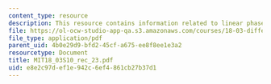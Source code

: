```yaml
---
content_type: resource
description: This resource contains information related to linear phase portraits.
file: https://ol-ocw-studio-app-qa.s3.amazonaws.com/courses/18-03-differential-equations-spring-2010/e8e2c97def1e942c6ef4861cb27b37d1_MIT18_03S10_rec_23.pdf
file_type: application/pdf
parent_uid: 4b0e29d9-bfd2-45cf-a675-ee8f8ee1e3a2
resourcetype: Document
title: MIT18_03S10_rec_23.pdf
uid: e8e2c97d-ef1e-942c-6ef4-861cb27b37d1
---
```

